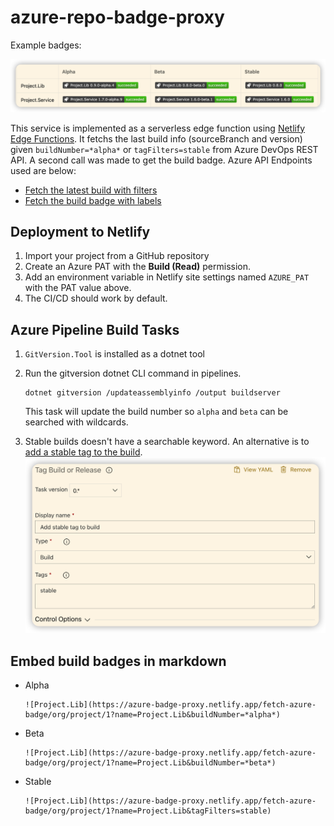 # azure-repo-badge-proxy

Example badges:

![example](./images/example.png)

This service is implemented as a serverless edge function using [Netlify Edge Functions](https://docs.netlify.com/netlify-labs/experimental-features/edge-functions/). It fetchs the last build info (sourceBranch and version) given `buildNumber=*alpha*` or `tagFilters=stable` from Azure DevOps REST API. A second call was made to get the build badge. Azure API Endpoints used are below:

- [Fetch the latest build with filters](https://docs.microsoft.com/en-us/rest/api/azure/devops/build/builds/list?view=azure-devops-rest-7.1)
- [Fetch the build badge with labels](https://docs.microsoft.com/en-us/rest/api/azure/devops/build/status/get?view=azure-devops-rest-7.1)

## Deployment to Netlify

1. Import your project from a GitHub repository
1. Create an Azure PAT with the **Build (Read)** permission.
1. Add an environment variable in Netlify site settings named `AZURE_PAT` with the PAT value above.
1. The CI/CD should work by default.

## Azure Pipeline Build Tasks

1.  `GitVersion.Tool` is installed as a dotnet tool
1.  Run the gitversion dotnet CLI command in pipelines.

    ```
    dotnet gitversion /updateassemblyinfo /output buildserver
    ```
    This task will update the build number so `alpha` and `beta` can be searched with wildcards.
1.  Stable builds doesn't have a searchable keyword. An alternative is to [add a stable tag to the build](https://github.com/colindembovsky/cols-agent-tasks/tree/main/Tasks/TagBuild).
    ![add-tag-to-build](./images/add-tag-to-build.png)


## Embed build badges in markdown

-   Alpha
    ```
    ![Project.Lib](https://azure-badge-proxy.netlify.app/fetch-azure-badge/org/project/1?name=Project.Lib&buildNumber=*alpha*)
    ```
-   Beta
    ```
    ![Project.Lib](https://azure-badge-proxy.netlify.app/fetch-azure-badge/org/project/1?name=Project.Lib&buildNumber=*beta*)
    ```
-   Stable
    ```
    ![Project.Lib](https://azure-badge-proxy.netlify.app/fetch-azure-badge/org/project/1?name=Project.Lib&tagFilters=stable)
    ```

